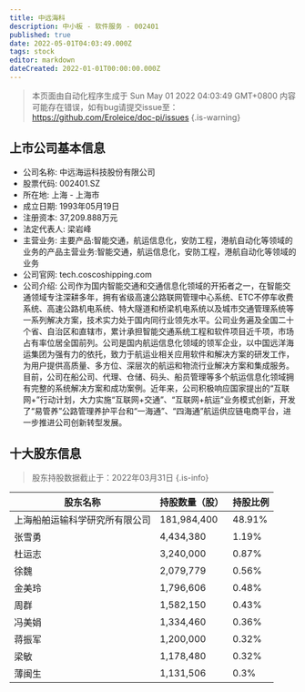 ```yaml
---
title: 中远海科
description: 中小板 - 软件服务 - 002401
published: true
date: 2022-05-01T04:03:49.000Z
tags: stock
editor: markdown
dateCreated: 2022-01-01T00:00:00.000Z
---
```


> 本页面由自动化程序生成于 Sun May 01 2022 04:03:49 GMT+0800
> 内容可能存在错误，如有bug请提交issue至：https://github.com/Eroleice/doc-pi/issues
{.is-warning}

## 上市公司基本信息
- 公司名称: 中远海运科技股份有限公司
- 股票代码: 002401.SZ
- 所在地: 上海 - 上海市
- 成立日期: 1993年05月19日
- 注册资本: 37,209.888万元
- 法定代表人: 梁岩峰
- 主营业务: 主要产品:智能交通，航运信息化，安防工程，港航自动化等领域的业务的产品主营业务:智能交通，航运信息化，安防工程，港航自动化等领域的业务
- 公司官网: tech.coscoshipping.com
- 公司介绍: 公司作为国内智能交通和交通信息化领域的开拓者之一，在智能交通领域专注深耕多年，拥有省级高速公路联网管理中心系统、ETC不停车收费系统、高速公路机电系统、特大隧道和桥梁机电系统以及城市交通管理系统等一系列解决方案，技术实力处于国内同行业领先水平。公司业务遍及全国二十个省、自治区和直辖市，累计承担智能交通系统工程和软件项目近千项，市场占有率位居全国前列。公司是国内航运信息化领域的领军企业，以中国远洋海运集团为强有力的依托，致力于航运业相关应用软件和解决方案的研发工作，为用户提供高质量、多方位、深层次的航运和物流行业解决方案和集成服务。目前，公司在船公司、代理、仓储、码头、船员管理等多个航运信息化领域拥有完整的系统解决方案和成功案例。近年来，公司积极响应国家提出的“互联网+”行动计划，大力实施“互联网+交通”、“互联网+航运”业务模式创新，开发了“易管养”公路管理养护平台和“一海通”、“四海通”航运供应链电商平台，进一步推进公司创新转型发展。


## 十大股东信息
> 股东持股数据截止于：2022年03月31日
{.is-info}

| 股东名称 | 持股数量（股） | 持股比例 |
| --- | --- | --- |
| 上海船舶运输科学研究所有限公司 | 181,984,400 | 48.91% |
| 张雪勇 | 4,434,380 | 1.19% |
| 杜运志 | 3,240,000 | 0.87% |
| 徐魏 | 2,079,779 | 0.56% |
| 金美玲 | 1,796,606 | 0.48% |
| 周群 | 1,582,150 | 0.43% |
| 冯美娟 | 1,334,460 | 0.36% |
| 蒋振军 | 1,200,000 | 0.32% |
| 梁敏 | 1,178,480 | 0.32% |
| 薄闽生 | 1,131,506 | 0.3% |




